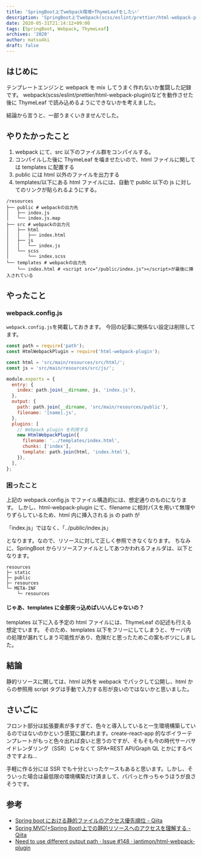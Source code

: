 ```yaml
---
title: 'SpringBoot上でwebpack環境+ThymeLeafをしたい'
description: 'SpringBoot上でwebpack(scss/eslint/prettier/html-webpack-plugin/babel)を動作させた後にThymeLeafで読み込めるようにできないかを考えた際の記事です。'
date: 2020-05-31T21:14:12+09:00
tags: [SpringBoot, Webpack, ThymeLeaf]
archives: '2020'
author: matsu4ki
draft: false
---
```


## はじめに

テンプレートエンジンと webpack を mix してうまく作れないか奮闘した記録です。
webpack(scss/eslint/prettier/html-webpack-plugin)などを動作させた後に ThymeLeaf で読み込めるようにできないかを考えました。

結論から言うと、一部うまくいきませんでした。

## やりたかったこと

1. webpack にて、src 以下のファイル群をコンパイルする。
2. コンパイルした後に ThymeLeaf を噛ませたいので、html ファイルに関しては templates に配置する
3. public には html 以外のファイルを出力する
4. templates/以下にある html ファイルには、自動で public 以下の js に対してのリンクが貼られるようにする。

```shell
/resources
├── public # webpackの出力先
│   ├── index.js
│   └── index.js.map
├── src # webpackの出力元
│   ├── html
│   │   ├── index.html
│   ├── js
│   │   └── index.js
│   └── scss
│       └── index.scss
└── templates # webpackの出力先
    └── index.html # <script src="/public/index.js"></script>が最後に挿入されている
```

## やったこと

### webpack.config.js

`webpack.config.js`を掲載しておきます。
今回の記事に関係ない設定は削除してます。

```js
const path = require('path');
const HtmlWebpackPlugin = require('html-webpack-plugin');

const html = 'src/main/resources/src/html/';
const js = 'src/main/resources/src/js/';

module.exports = {
  entry: {
    index: path.join(__dirname, js, 'index.js'),
  },
  output: {
    path: path.join(__dirname, 'src/main/resources/public'),
    filename: '[name].js',
  },
  plugins: [
    // Webpack plugin を利用する
    new HtmlWebpackPlugin({
      filename: '../templates/index.html',
      chunks: ['index'],
      template: path.join(html, 'index.html'),
    }),
  ],
};
```

### 困ったこと

上記の webpack.config.js でファイル構造的には、想定通りのものになります。
しかし、html-webpack-plugin にて、filename に相対パスを用いて無理やりずらしているため、html 内に挿入される js の path が

「index.js」ではなく、「../public/index.js」

となります。なので、リソースに対して正しく参照できなくなります。
ちなみに、SpringBoot からリソースファイルとしてあつかわれるフォルダは、以下となります。

```shell
resources
├─ static
├─ public
├─ resources
└─ META-INF
    └─ resources
```

#### じゃあ、templates に全部突っ込めばいいんじゃないの？

templates 以下に入る予定の html ファイルには、ThymeLeaf の記述も行える想定でいます。
そのため、templates 以下をフリーにしてしまうと、サーバ内の処理が漏れてしまう可能性があり、危険だと思ったためこの案もボツにしました。

## 結論

静的リソースに関しては、html 以外を webpack でパックして公開し、html からの参照用 script タグは手動で入力する形が良いのではないかと思いました。

## さいごに

フロント部分は拡張要素が多すぎて、色々と導入していると一生環境構築しているのではないのかという感覚に襲われます。create-react-app 的なボイラーテンプレートがもっと色々出れば良いと思うのですが、そもそも今の時代サーバサイドレンダリング（SSR）じゃなくて SPA+REST API/Graph QL とかにするべきですよね…

手軽に作る分には SSR でも十分といったケースもあると思います。しかし、そういった場合は最低限の環境構築だけ済まして、パパっと作っちゃうほうが良さそうです。

## 参考

- [Spring boot における静的ファイルのアクセス優先順位 - Qiita](https://qiita.com/TKR/items/4ec3733d44c9d2b618ee)
- [Spring MVC(+Spring Boot)上での静的リソースへのアクセスを理解する - Qiita](https://qiita.com/kazuki43zoo/items/e12a72d4ac4de418ee37)
- [Need to use different output path · Issue #148 · jantimon/html-webpack-plugin](https://github.com/jantimon/html-webpack-plugin/issues/148)
